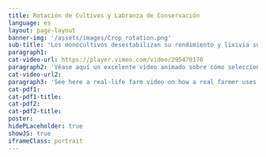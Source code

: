 ```yaml
---
title: Rotación de Cultivos y Labranza de Conservación
language: es
layout: page-layout
banner-img: '/assets/images/Crop_rotation.png'
sub-title: 'Los monocultivos desestabilizan su rendimiento y lixivia su suelo. Aprende sobre la elección correcta de la rotación de cultivos y cómo cultivar el suelo usando prácticas de labranza de conservación.'
paragraph1: 
cat-video-url: https://player.vimeo.com/video/295478170
paragraph2: 'Véase aquí un excelente video animado sobre cómo seleccionar un método adecuado de rotación de cultivos y labranza y cuáles son los beneficios.'
cat-video-url2: 
paragraph3: 'See here a real-life farm video on how a real farmer uses cover crops and mulch management to improve the soil fertility and protection of his farmland.'
cat-pdf1: 
cat-pdf1-title: 
cat-pdf2: 
cat-pdf2-title: 
poster: 
hidePLaceholder: true
showJS: true
iframeClass: portrait
---
```


